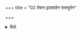 +++
title = "02 तेषान् द्वादशाहेन सत्त्रभूतेन"

+++

<details><summary>थिते</summary>

तेषां द्वादशाहेन सत्त्रभूतेन कल्पो व्याख्यातो यानि पुरस्तात्संवत्सरात् । गवामयनेनेतरेषाम् २
</details>
